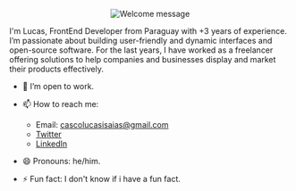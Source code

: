 <p align="center">
		<img alt="Welcome message" 
         src="https://readme-typing-svg.herokuapp.com?font=Cascadia+Code+PL&weight=500&size=30&pause=1000&center=true&vCenter=true&random=false&width=435&lines=Hey!+I'm+Lucas+%F0%9F%91%8B%F0%9F%8F%BB"
    />
</p>

I'm Lucas, FrontEnd Developer from Paraguay with +3 years of experience. I’m passionate about building user-friendly and dynamic interfaces and open-source software. For the last years, I have worked as a freelancer offering solutions to help companies and businesses display and market their products effectively.

- 🔭 I’m open to work.
  
- 📫 How to reach me:
    - Email: cascolucasisaias@gmail.com
    - [Twitter](https://twitter.com/lucascodev)
    - [LinkedIn](https://www.linkedin.com/in/lucascodev/)
  
- 😄 Pronouns: he/him.
  
- ⚡ Fun fact: I don't know if i have a fun fact.
